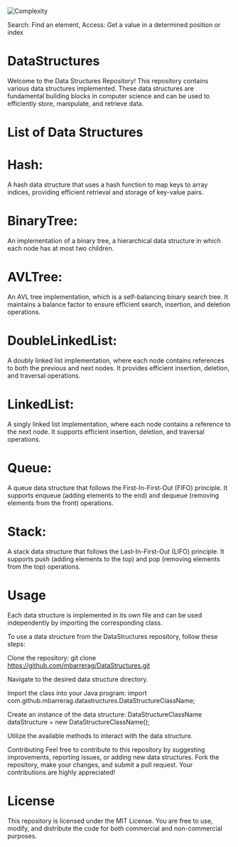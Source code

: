
![Complexity](https://github.com/mbarrerag/DataStructures-Java/assets/101472701/8c70f9df-60f3-407f-89b0-319e523c7038)


Search: Find an element, Access: Get a value in a determined position or index


# DataStructures

Welcome to the Data Structures Repository! This repository contains various data structures implemented. These data structures are fundamental building blocks in computer science and can be used to efficiently store, manipulate, and retrieve data.

# List of Data Structures


# Hash: 
A hash data structure that uses a hash function to map keys to array indices, providing efficient retrieval and storage of key-value pairs.

# BinaryTree: 
An implementation of a binary tree, a hierarchical data structure in which each node has at most two children.

# AVLTree: 
An AVL tree implementation, which is a self-balancing binary search tree. It maintains a balance factor to ensure efficient search, insertion, and deletion operations.

# DoubleLinkedList: 
A doubly linked list implementation, where each node contains references to both the previous and next nodes. It provides efficient insertion, deletion, and traversal operations.

# LinkedList: 
A singly linked list implementation, where each node contains a reference to the next node. It supports efficient insertion, deletion, and traversal operations.

# Queue: 
A queue data structure that follows the First-In-First-Out (FIFO) principle. It supports enqueue (adding elements to the end) and dequeue (removing elements from the front) operations.

# Stack: 
A stack data structure that follows the Last-In-First-Out (LIFO) principle. It supports push (adding elements to the top) and pop (removing elements from the top) operations.

# Usage

Each data structure is implemented in its own file and can be used independently by importing the corresponding class.

To use a data structure from the DataStructures repository, follow these steps:

Clone the repository: git clone https://github.com/mbarrerag/DataStructures.git

Navigate to the desired data structure directory.

Import the class into your Java program: import com.github.mbarrerag.datastructures.DataStructureClassName;

Create an instance of the data structure: DataStructureClassName dataStructure = new DataStructureClassName();

Utilize the available methods to interact with the data structure.

Contributing
Feel free to contribute to this repository by suggesting improvements, reporting issues, or adding new data structures. Fork the repository, make your changes, and submit a pull request. Your contributions are highly appreciated!

# License
This repository is licensed under the MIT License. You are free to use, modify, and distribute the code for both commercial and non-commercial purposes.
